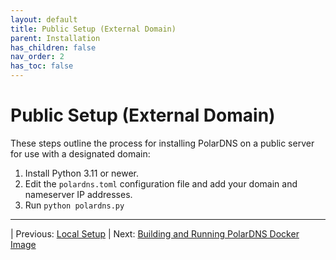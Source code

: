 ```yaml
---
layout: default
title: Public Setup (External Domain)
parent: Installation
has_children: false
nav_order: 2
has_toc: false
---
```


# Public Setup (External Domain)

These steps outline the process for installing PolarDNS on a public server for use with a designated domain:

1. Install Python 3.11 or newer.
2. Edit the `polardns.toml` configuration file and add your domain and nameserver IP addresses.
3. Run `python polardns.py`

--- 

| Previous: [Local Setup](local-setup) | Next: [Building and Running PolarDNS Docker Image](docker-setup)
